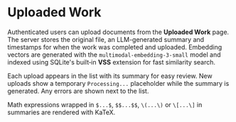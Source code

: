 # Uploaded Work

Authenticated users can upload documents from the **Uploaded Work** page. The server stores the original file, an LLM-generated summary and timestamps for when the work was completed and uploaded. Embedding vectors are generated with the `multimodal-embedding-3-small` model and indexed using SQLite's built‑in **VSS** extension for fast similarity search.

Each upload appears in the list with its summary for easy review. New uploads show a temporary `Processing...` placeholder while the summary is generated. Any errors are shown next to the list.

Math expressions wrapped in `$...$`, `$$...$$`, `\(...\)` or `\[...\]` in summaries are rendered with KaTeX.
